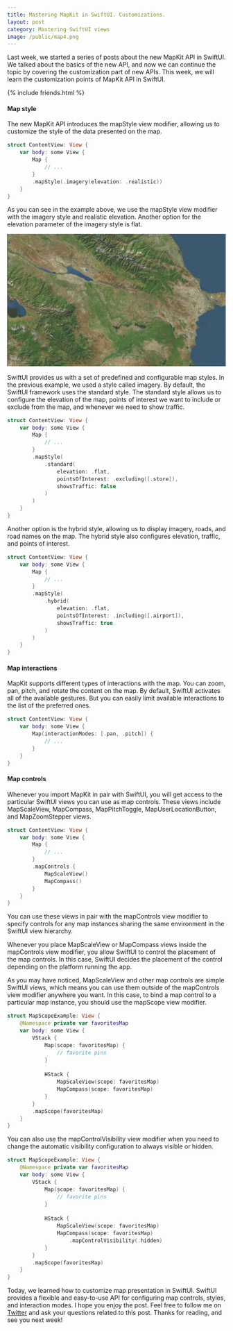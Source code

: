```yaml
---
title: Mastering MapKit in SwiftUI. Customizations.
layout: post
category: Mastering SwiftUI views
image: /public/map4.png
---
```


Last week, we started a series of posts about the new MapKit API in SwiftUI. We talked about the basics of the new API, and now we can continue the topic by covering the customization part of new APIs. This week, we will learn the customization points of MapKit API in SwiftUI.

{% include friends.html %}

#### Map style
The new MapKit API introduces the mapStyle view modifier, allowing us to customize the style of the data presented on the map.

```swift
struct ContentView: View {
    var body: some View {
        Map {
            // ...
        }
        .mapStyle(.imagery(elevation: .realistic))
    }
}
```

As you can see in the example above, we use the mapStyle view modifier with the imagery style and realistic elevation. Another option for the elevation parameter of the imagery style is flat.

![imagery-map](/public/map4.png)

SwiftUI provides us with a set of predefined and configurable map styles. In the previous example, we used a style called imagery. By default, the SwiftUI framework uses the standard style. The standard style allows us to configure the elevation of the map, points of interest we want to include or exclude from the map, and whenever we need to show traffic.

```swift
struct ContentView: View {
    var body: some View {
        Map {
            // ...
        }
        .mapStyle(
            .standard(
                elevation: .flat,
                pointsOfInterest: .excluding([.store]),
                showsTraffic: false
            )
        )
    }
}
```

Another option is the hybrid style, allowing us to display imagery, roads, and road names on the map. The hybrid style also configures elevation, traffic, and points of interest.

```swift
struct ContentView: View {
    var body: some View {
        Map {
            // ...
        }
        .mapStyle(
            .hybrid(
                elevation: .flat,
                pointsOfInterest: .including([.airport]),
                showsTraffic: true
            )
        )
    }
}
```

#### Map interactions
MapKit supports different types of interactions with the map. You can zoom, pan, pitch, and rotate the content on the map. By default, SwiftUI activates all of the available gestures. But you can easily limit available interactions to the list of the preferred ones.

```swift
struct ContentView: View {
    var body: some View {
        Map(interactionModes: [.pan, .pitch]) {
            // ...
        }
    }
}
```

#### Map controls
Whenever you import MapKit in pair with SwiftUI, you will get access to the particular SwiftUI views you can use as map controls. These views include MapScaleView, MapCompass, MapPitchToggle, MapUserLocationButton, and MapZoomStepper views.

```swift
struct ContentView: View {
    var body: some View {
        Map {
            // ...
        }
        .mapControls {
            MapScaleView()
            MapCompass()
        }
    }
}
```

You can use these views in pair with the mapControls view modifier to specify controls for any map instances sharing the same environment in the SwiftUI view hierarchy.

Whenever you place MapScaleView or MapCompass views inside the mapControls view modifier, you allow SwiftUI to control the placement of the map controls. In this case, SwiftUI decides the placement of the control depending on the platform running the app.

As you may have noticed, MapScaleView and other map controls are simple SwiftUI views, which means you can use them outside of the mapControls view modifier anywhere you want. In this case, to bind a map control to a particular map instance, you should use the mapScope view modifier.

```swift
struct MapScopeExample: View {
    @Namespace private var favoritesMap
    var body: some View {
        VStack {
            Map(scope: favoritesMap) {
                // favorite pins
            }
            
            HStack {
                MapScaleView(scope: favoritesMap)
                MapCompass(scope: favoritesMap)
            }
        }
        .mapScope(favoritesMap)
    }
}
```

You can also use the mapControlVisibility view modifier when you need to change the automatic visibility configuration to always visible or hidden.

```swift
struct MapScopeExample: View {
    @Namespace private var favoritesMap
    var body: some View {
        VStack {
            Map(scope: favoritesMap) {
                // favorite pins
            }
            
            HStack {
                MapScaleView(scope: favoritesMap)
                MapCompass(scope: favoritesMap)
                    .mapControlVisibility(.hidden)
            }
        }
        .mapScope(favoritesMap)
    }
}
```

Today, we learned how to customize map presentation in SwiftUI. SwiftUI provides a flexible and easy-to-use API for configuring map controls, styles, and interaction modes. I hope you enjoy the post. Feel free to follow me on [Twitter](https://twitter.com/mecid) and ask your questions related to this post. Thanks for reading, and see you next week!

